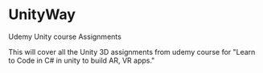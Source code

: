 # UnityWay
Udemy Unity course Assignments 

This will cover all the Unity 3D assignments from udemy course for "Learn to Code in C# in unity to build AR, VR apps."
